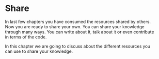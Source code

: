 # Share
In last few chapters you have consumed the resources shared by others. Now you are ready to share your own. You can share your knowledge through many ways. You can write about it, talk about it  or even contribute in terms of the code.

In this chapter we are going to discuss about the different resources you can use to share your knowledge.
